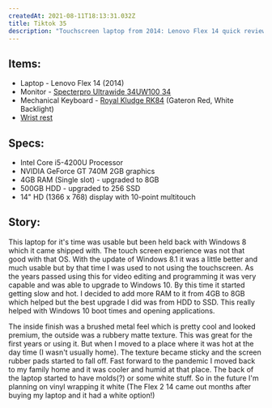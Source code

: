 ```yaml
---
createdAt: 2021-08-11T18:13:31.032Z
title: Tiktok 35
description: "Touchscreen laptop from 2014: Lenovo Flex 14 quick review"
---
```

## Items:

* Laptop - Lenovo Flex 14 (2014)
* Monitor - [Specterpro Ultrawide 34UW100 34](https://shopee.ph/product/77398075/3701157787?smtt=0.89058394-1628293799.5)
* Mechanical Keyboard - [Royal Kludge RK84](https://shopee.ph/product/453543298/10407403575?smtt=0.89058394-1628276832.5) (Gateron Red, White Backlight)
* [Wrist rest](https://shopee.ph/product/41534744/9225409258?smtt=0.89058394-1628761345.9)

## Specs:

* Intel Core i5-4200U Processor
* NVIDIA GeForce GT 740M 2GB graphics
* 4GB RAM (Single slot) - upgraded to 8GB
* 500GB HDD - upgraded to 256 SSD
* 14" HD (1366 x 768) display with 10-point multitouch

## Story:

This laptop for it's time was usable but been held back with Windows 8 which it came shipped with. The touch screen experience was not that good with that OS. With the update of Windows 8.1 it was a little better and much usable but by that time I was used to not using the touchscreen. As the years passed using this for video editing and programming it was very capable and was able to upgrade to Windows 10. By this time it started getting slow and hot. I decided to add more RAM to it from 4GB to 8GB which helped but the best upgrade I did was from HDD to SSD. This really helped with Windows 10 boot times and opening applications. 

The inside finish was a brushed metal feel which is pretty cool and looked premium, the outside was a rubbery matte texture. This was great for the first years or using it. But when I moved to a place where it was hot at the day time (I wasn't usually home). The texture became sticky and the screen rubber pads started to fall off. Fast forward to the pandemic I moved back to my family home and it was cooler and humid at that place. The back of the laptop started to have molds(?) or some white stuff. So in the future I'm planning on vinyl wrapping it white (The Flex 2 14 came out months after buying my laptop and it had a white option!)